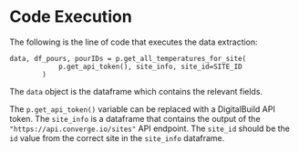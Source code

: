 # Code Execution

The following is the line of code that executes the data extraction:

```
data, df_pours, pourIDs = p.get_all_temperatures_for_site(
            p.get_api_token(), site_info, site_id=SITE_ID
        )
```

The `data` object is the dataframe which contains the relevant fields.

The `p.get_api_token()` variable can be replaced with a DigitalBuild API token. The `site_info` is a dataframe that contains the output of the `"https://api.converge.io/sites"` API endpoint. The `site_id` should be the `id` value from the correct site in the `site_info` dataframe.
